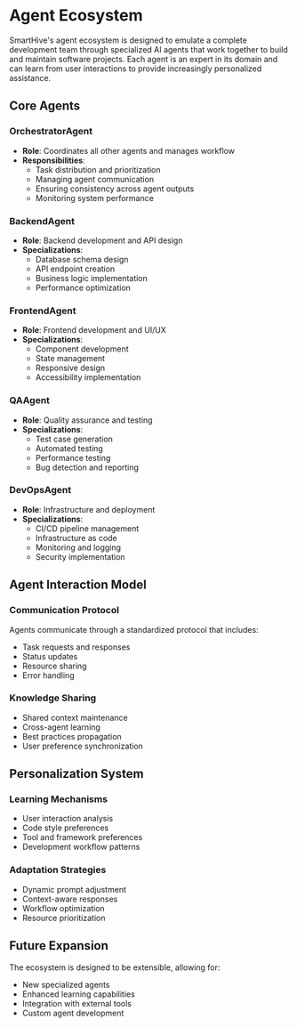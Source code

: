 # Agent Ecosystem

SmartHive's agent ecosystem is designed to emulate a complete development team through specialized AI agents that work together to build and maintain software projects. Each agent is an expert in its domain and can learn from user interactions to provide increasingly personalized assistance.

## Core Agents

### OrchestratorAgent
- **Role**: Coordinates all other agents and manages workflow
- **Responsibilities**:
  - Task distribution and prioritization
  - Managing agent communication
  - Ensuring consistency across agent outputs
  - Monitoring system performance

### BackendAgent
- **Role**: Backend development and API design
- **Specializations**:
  - Database schema design
  - API endpoint creation
  - Business logic implementation
  - Performance optimization

### FrontendAgent
- **Role**: Frontend development and UI/UX
- **Specializations**:
  - Component development
  - State management
  - Responsive design
  - Accessibility implementation

### QAAgent
- **Role**: Quality assurance and testing
- **Specializations**:
  - Test case generation
  - Automated testing
  - Performance testing
  - Bug detection and reporting

### DevOpsAgent
- **Role**: Infrastructure and deployment
- **Specializations**:
  - CI/CD pipeline management
  - Infrastructure as code
  - Monitoring and logging
  - Security implementation

## Agent Interaction Model

### Communication Protocol
Agents communicate through a standardized protocol that includes:
- Task requests and responses
- Status updates
- Resource sharing
- Error handling

### Knowledge Sharing
- Shared context maintenance
- Cross-agent learning
- Best practices propagation
- User preference synchronization

## Personalization System

### Learning Mechanisms
- User interaction analysis
- Code style preferences
- Tool and framework preferences
- Development workflow patterns

### Adaptation Strategies
- Dynamic prompt adjustment
- Context-aware responses
- Workflow optimization
- Resource prioritization

## Future Expansion

The ecosystem is designed to be extensible, allowing for:
- New specialized agents
- Enhanced learning capabilities
- Integration with external tools
- Custom agent development
